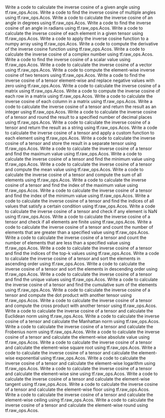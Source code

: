Write a code to calculate the inverse cosine of a given angle using tf.raw_ops.Acos.
Write a code to find the inverse cosine of multiple angles using tf.raw_ops.Acos.
Write a code to calculate the inverse cosine of an angle in degrees using tf.raw_ops.Acos.
Write a code to find the inverse cosine of an angle in radians using tf.raw_ops.Acos.
Write a code to calculate the inverse cosine of each element in a given tensor using tf.raw_ops.Acos.
Write a code to apply the inverse cosine function to a numpy array using tf.raw_ops.Acos.
Write a code to compute the derivative of the inverse cosine function using tf.raw_ops.Acos.
Write a code to calculate the inverse cosine of a complex number using tf.raw_ops.Acos.
Write a code to find the inverse cosine of a scalar value using tf.raw_ops.Acos.
Write a code to calculate the inverse cosine of a vector using tf.raw_ops.Acos.
Write a code to compute the element-wise inverse cosine of two tensors using tf.raw_ops.Acos.
Write a code to find the inverse cosine of a tensor element-wise and replace negative values with zero using tf.raw_ops.Acos.
Write a code to calculate the inverse cosine of a matrix using tf.raw_ops.Acos.
Write a code to compute the inverse cosine of each row in a matrix using tf.raw_ops.Acos.
Write a code to calculate the inverse cosine of each column in a matrix using tf.raw_ops.Acos.
Write a code to calculate the inverse cosine of a tensor and return the result as an integer using tf.raw_ops.Acos.
Write a code to calculate the inverse cosine of a tensor and round the result to a specified number of decimal places using tf.raw_ops.Acos.
Write a code to calculate the inverse cosine of a tensor and return the result as a string using tf.raw_ops.Acos.
Write a code to calculate the inverse cosine of a tensor and apply a custom function to each element using tf.raw_ops.Acos.
Write a code to calculate the inverse cosine of a tensor and store the result in a separate tensor using tf.raw_ops.Acos.
Write a code to calculate the inverse cosine of a tensor and find the maximum value using tf.raw_ops.Acos.
Write a code to calculate the inverse cosine of a tensor and find the minimum value using tf.raw_ops.Acos.
Write a code to calculate the inverse cosine of a tensor and compute the mean value using tf.raw_ops.Acos.
Write a code to calculate the inverse cosine of a tensor and compute the sum of all elements using tf.raw_ops.Acos.
Write a code to calculate the inverse cosine of a tensor and find the index of the maximum value using tf.raw_ops.Acos.
Write a code to calculate the inverse cosine of a tensor and find the index of the minimum value using tf.raw_ops.Acos.
Write a code to calculate the inverse cosine of a tensor and find the indices of all values that satisfy a certain condition using tf.raw_ops.Acos.
Write a code to calculate the inverse cosine of a tensor and check if any element is NaN using tf.raw_ops.Acos.
Write a code to calculate the inverse cosine of a tensor and check if all elements are finite using tf.raw_ops.Acos.
Write a code to calculate the inverse cosine of a tensor and count the number of elements that are greater than a specified value using tf.raw_ops.Acos.
Write a code to calculate the inverse cosine of a tensor and count the number of elements that are less than a specified value using tf.raw_ops.Acos.
Write a code to calculate the inverse cosine of a tensor and find the indices of the top-k values using tf.raw_ops.Acos.
Write a code to calculate the inverse cosine of a tensor and sort the elements in ascending order using tf.raw_ops.Acos.
Write a code to calculate the inverse cosine of a tensor and sort the elements in descending order using tf.raw_ops.Acos.
Write a code to calculate the inverse cosine of a tensor and find the unique values using tf.raw_ops.Acos.
Write a code to calculate the inverse cosine of a tensor and find the cumulative sum of the elements using tf.raw_ops.Acos.
Write a code to calculate the inverse cosine of a tensor and compute the dot product with another tensor using tf.raw_ops.Acos.
Write a code to calculate the inverse cosine of a tensor and compute the cross product with another tensor using tf.raw_ops.Acos.
Write a code to calculate the inverse cosine of a tensor and calculate the Euclidean norm using tf.raw_ops.Acos.
Write a code to calculate the inverse cosine of a tensor and calculate the Manhattan norm using tf.raw_ops.Acos.
Write a code to calculate the inverse cosine of a tensor and calculate the Frobenius norm using tf.raw_ops.Acos.
Write a code to calculate the inverse cosine of a tensor and calculate the element-wise absolute value using tf.raw_ops.Acos.
Write a code to calculate the inverse cosine of a tensor and calculate the element-wise square root using tf.raw_ops.Acos.
Write a code to calculate the inverse cosine of a tensor and calculate the element-wise exponential using tf.raw_ops.Acos.
Write a code to calculate the inverse cosine of a tensor and calculate the element-wise logarithm using tf.raw_ops.Acos.
Write a code to calculate the inverse cosine of a tensor and calculate the element-wise sine using tf.raw_ops.Acos.
Write a code to calculate the inverse cosine of a tensor and calculate the element-wise tangent using tf.raw_ops.Acos.
Write a code to calculate the inverse cosine of a tensor and calculate the element-wise floor using tf.raw_ops.Acos.
Write a code to calculate the inverse cosine of a tensor and calculate the element-wise ceiling using tf.raw_ops.Acos.
Write a code to calculate the inverse cosine of a tensor and calculate the element-wise round using tf.raw_ops.Acos.